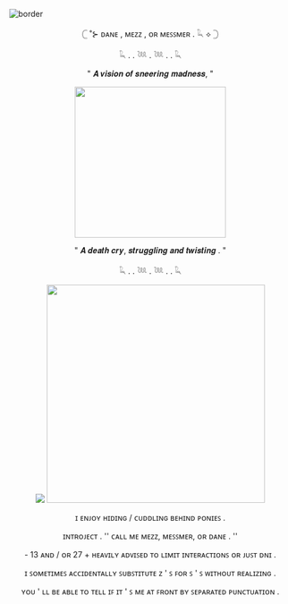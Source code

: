 ![border](https://i.postimg.cc/sfbLMk4C/Untitled63-20241123003453.png)
<p align="center"> 𓊆 ˚⊱ ᴅᴀɴᴇ  ,  ᴍᴇᴢᴢ  ,  ᴏʀ ᴍᴇꜱꜱᴍᴇʀ  .  𓆗 ⟡ 𓊇
<p align="center"> 𓆗  .   .   𓆙  .  𓆙  .   .  𓆗
<p align="center"> " 𝑨 𝒗𝒊𝒔𝒊𝒐𝒏 𝒐𝒇 𝒔𝒏𝒆𝒆𝒓𝒊𝒏𝒈 𝒎𝒂𝒅𝒏𝒆𝒔𝒔, "
<p align="center">
  <img src="https://i.postimg.cc/xTWZf2xh/Untitled65-20241123014704.png" width="270"/>
</p>
<p align="center">  " 𝑨 𝒅𝒆𝒂𝒕𝒉 𝒄𝒓𝒚, 𝒔𝒕𝒓𝒖𝒈𝒈𝒍𝒊𝒏𝒈 𝒂𝒏𝒅 𝒕𝒘𝒊𝒔𝒕𝒊𝒏𝒈 . " 
<p align="center"> 𓆗  .  .   𓆙  .  𓆙  .  .  𓆗 
<p align="center">
  <img src="<p align="center">
  <img src="https://i.postimg.cc/kG1xyzgW/Untitled67-20241123021741.png" width="390"/>
</p>
<p align="center"> ɪ ᴇɴᴊᴏʏ ʜɪᴅɪɴɢ  /  ᴄᴜᴅᴅʟɪɴɢ ʙᴇʜɪɴᴅ ᴘᴏɴɪᴇꜱ .
<p align="center"> ɪɴᴛʀᴏᴊᴇᴄᴛ . '' ᴄᴀʟʟ ᴍᴇ ᴍᴇᴢᴢ, ᴍᴇꜱꜱᴍᴇʀ, ᴏʀ ᴅᴀɴᴇ . ''
<p align="center"> - 13 ᴀɴᴅ  /  ᴏʀ 27 + ʜᴇᴀᴠɪʟʏ ᴀᴅᴠɪꜱᴇᴅ ᴛᴏ ʟɪᴍɪᴛ ɪɴᴛᴇʀᴀᴄᴛɪᴏɴꜱ ᴏʀ ᴊᴜꜱᴛ ᴅɴɪ .
<p align="center"> ɪ ꜱᴏᴍᴇᴛɪᴍᴇꜱ ᴀᴄᴄɪᴅᴇɴᴛᴀʟʟʏ ꜱᴜʙꜱᴛɪᴛᴜᴛᴇ ᴢ ' ꜱ ꜰᴏʀ  ꜱ ' ꜱ  ᴡɪᴛʜᴏᴜᴛ ʀᴇᴀʟɪᴢɪɴɢ . 
<p align="center"> ʏᴏᴜ ' ʟʟ ʙᴇ ᴀʙʟᴇ ᴛᴏ ᴛᴇʟʟ ɪꜰ ɪᴛ ' ꜱ ᴍᴇ ᴀᴛ ꜰʀᴏɴᴛ ʙʏ ꜱᴇᴘᴀʀᴀᴛᴇᴅ ᴘᴜɴᴄᴛᴜᴀᴛɪᴏɴ  .
 
